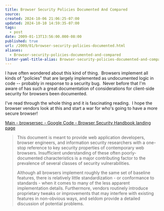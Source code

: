 ```yaml
---
title: Browser Security Policies Documented And Compared
source: 
created: 2024-10-06 21:06:25-07:00
updated: 2024-10-10 14:59:35-07:00
tags:
  - post
date: 2009-01-13T13:56:00.000-08:00
published: true
url: /2009/01/browser-security-policies-documented.html
aliases:
  - Browser-security-policies-documented-and-compared
linter-yaml-title-alias: Browser-security-policies-documented-and-compared
---
```



I have often wondered about this kind of thing.  Browsers implement all kinds of "policies" that are largely implemented as undocumented logic in code -- probably in response to a security bug.  Never before that I'm aware of has such a great documentation of considerations for client-side security for browsers been documented.  
  
I've read through the whole thing and it is fascinating reading.  I hope the browser vendors look at this and start a war for who's going to have a more secure browser!  
  
[Main - browsersec - Google Code - Browser Security Handbook landing page](https://code.google.com/p/browsersec/wiki/Main)  

> This document is meant to provide web application developers, browser engineers, and information security researchers with a one-stop reference to key security properties of contemporary web browsers. Insufficient understanding of these often poorly-documented characteristics is a major contributing factor to the prevalence of several classes of security vulnerabilities.  
>   
> Although all browsers implement roughly the same set of baseline features, there is relatively little standardization - or conformance to standards - when it comes to many of the less apparent implementation details. Furthermore, vendors routinely introduce proprietary tweaks or improvements that may interfere with existing features in non-obvious ways, and seldom provide a detailed discussion of potential problems.